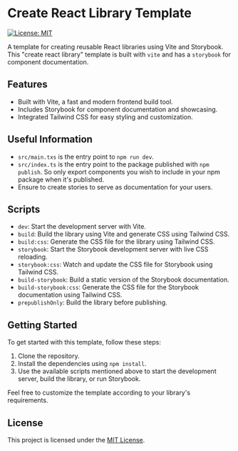 # Create React Library Template

[![License: MIT](https://img.shields.io/badge/License-MIT-yellow.svg)](https://opensource.org/licenses/MIT)

<!-- This is a template for creating reusable React libraries using Vite and Storybook -->

A template for creating reusable React libraries using Vite and Storybook.
This "create react library" template is built with `vite` and has a `storybook` for component documentation.

## Features

- Built with Vite, a fast and modern frontend build tool.
- Includes Storybook for component documentation and showcasing.
- Integrated Tailwind CSS for easy styling and customization.

## Useful Information

- `src/main.txs` is the entry point to `npm run dev`.
- `src/index.ts` is the entry point to the package published with `npm publish`. So only export components you wish to include in your npm package when it's published.
- Ensure to create stories to serve as documentation for your users.

## Scripts

- `dev`: Start the development server with Vite.
- `build`: Build the library using Vite and generate CSS using Tailwind CSS.
- `build:css`: Generate the CSS file for the library using Tailwind CSS.
- `storybook`: Start the Storybook development server with live CSS reloading.
- `storybook:css`: Watch and update the CSS file for Storybook using Tailwind CSS.
- `build-storybook`: Build a static version of the Storybook documentation.
- `build-storybook:css`: Generate the CSS file for the Storybook documentation using Tailwind CSS.
- `prepublishOnly`: Build the library before publishing.

## Getting Started

To get started with this template, follow these steps:

1. Clone the repository.
2. Install the dependencies using `npm install`.
3. Use the available scripts mentioned above to start the development server, build the library, or run Storybook.

Feel free to customize the template according to your library's requirements.

## License

This project is licensed under the [MIT License](https://opensource.org/licenses/MIT).

